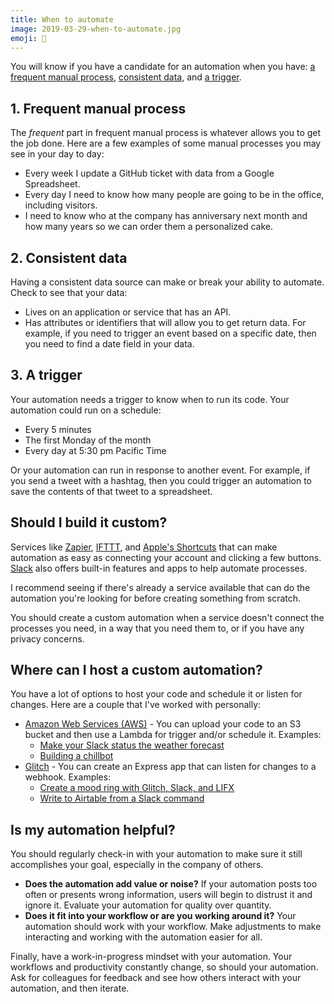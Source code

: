 ```yaml
---
title: When to automate
image: 2019-03-29-when-to-automate.jpg
emoji: 🤖
---
```


You will know if you have a candidate for an automation when you have: [a frequent manual process](#1-frequent-manual-process), [consistent data](#2-consistent-data), and [a trigger](#3-a-trigger).

## 1. Frequent manual process

The _frequent_ part in frequent manual process is whatever allows you to get the job done. Here are a few examples of some manual processes you may see in your day to day:

- Every week I update a GitHub ticket with data from a Google Spreadsheet.
- Every day I need to know how many people are going to be in the office, including visitors.
- I need to know who at the company has anniversary next month and how many years so we can order them a personalized cake.

## 2. Consistent data

Having a consistent data source can make or break your ability to automate. Check to see that your data:

- Lives on an application or service that has an API.
- Has attributes or identifiers that will allow you to get return data. For example, if you need to trigger an event based on a specific date, then you need to find a date field in your data.

## 3. A trigger

Your automation needs a trigger to know when to run its code. Your automation could run on a schedule:

- Every 5 minutes
- The first Monday of the month
- Every day at 5:30 pm Pacific Time

Or your automation can run in response to another event. For example, if you send a tweet with a hashtag, then you could trigger an automation to save the contents of that tweet to a spreadsheet.

## Should I build it custom?

Services like [Zapier](https://zapier.com/), [IFTTT](https://ifttt.com/), and [Apple's Shortcuts](https://itunes.apple.com/us/app/shortcuts/id915249334?mt=8) that can make automation as easy as connecting your account and clicking a few buttons. [Slack](https://www.slack.com/apps) also offers built-in features and apps to help automate processes.

I recommend seeing if there's already a service available that can do the automation you're looking for before creating something from scratch.

You should create a custom automation when a service doesn't connect the processes you need, in a way that you need them to, or if you have any privacy concerns.

## Where can I host a custom automation?

You have a lot of options to host your code and schedule it or listen for changes. Here are a couple that I've worked with personally:

- [Amazon Web Services (AWS)](https://console.aws.amazon.com/) - You can upload your code to an S3 bucket and then use a Lambda for trigger and/or schedule it. Examples:
  - [Make your Slack status the weather forecast](/code/weather-status/)
  - [Building a chillbot](/code/chillbot/)
- [Glitch](https://glitch.com/) - You can create an Express app that can listen for changes to a webhook. Examples:
  - [Create a mood ring with Glitch, Slack, and LIFX](/code/mood-ring/)
  - [Write to Airtable from a Slack command](/code/slack-to-airtable/)

## Is my automation helpful?

You should regularly check-in with your automation to make sure it still accomplishes your goal, especially in the company of others.

- **Does the automation add value or noise?** If your automation posts too often or presents wrong information, users will begin to distrust it and ignore it. Evaluate your automation for quality over quantity.
- **Does it fit into your workflow or are you working around it?** Your automation should work with your workflow. Make adjustments to make interacting and working with the automation easier for all.

Finally, have a work-in-progress mindset with your automation. Your workflows and productivity constantly change, so should your automation. Ask for colleagues for feedback and see how others interact with your automation, and then iterate.
